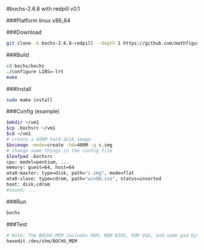 #bochs-2.6.8 with redpill v0.1

###Platform
linux x86_64

###Download
```bash
git clone -b bochs-2.6.8-redpill --depth 1 https://github.com/mathfigure/bochs
```

###Build
```bash
cd bochs/bochs
./configure LIBS=-lrt
make
```

###Install
```bash
sudo make install
```

###Config (example)
```bash
$mkdir ~/vm1
$cp .bochsrc ~/vm1
$cd ~/vm1
# create a 400M hard disk image
$bximage -mode=create -hd=400M -q c.img
# change some things in the config file
$leafpad .bochsrc
cpu: model=pentium, ...
memory: guest=64, host=64
ata0-master: type=disk, path="c.img", mode=flat
ata0-slave: type=cdrom, path="win98.iso", status=inserted
boot: disk,cdrom
#sound: ...
```

###Run
```bash
bochs
```

###Test
```bash
# Note: The BOCHS_MEM includes RAM, ROM BIOS, ROM VGA, and some pad bytes
hexedit /dev/shm/BOCHS_MEM
```

